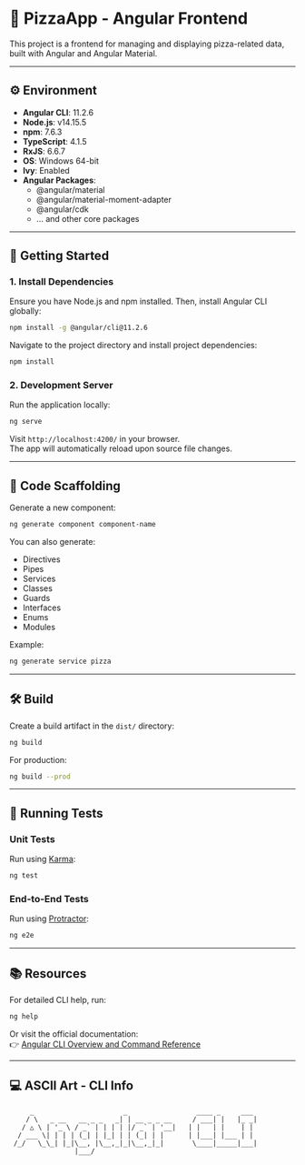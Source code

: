 # 🍕 PizzaApp - Angular Frontend

This project is a frontend for managing and displaying pizza-related data, built with Angular and Angular Material.

---

## ⚙️ Environment

- **Angular CLI**: 11.2.6  
- **Node.js**: v14.15.5  
- **npm**: 7.6.3  
- **TypeScript**: 4.1.5  
- **RxJS**: 6.6.7  
- **OS**: Windows 64-bit  
- **Ivy**: Enabled  
- **Angular Packages**:  
  - @angular/material
  - @angular/material-moment-adapter
  - @angular/cdk
  - ... and other core packages

---

## 🚀 Getting Started

### 1. Install Dependencies

Ensure you have Node.js and npm installed. Then, install Angular CLI globally:
```bash
npm install -g @angular/cli@11.2.6
```

Navigate to the project directory and install project dependencies:
```bash
npm install
```

### 2. Development Server

Run the application locally:
```bash
ng serve
```

Visit `http://localhost:4200/` in your browser.  
The app will automatically reload upon source file changes.

---

## 🧱 Code Scaffolding

Generate a new component:
```bash
ng generate component component-name
```

You can also generate:
- Directives
- Pipes
- Services
- Classes
- Guards
- Interfaces
- Enums
- Modules

Example:
```bash
ng generate service pizza
```

---

## 🛠️ Build

Create a build artifact in the `dist/` directory:
```bash
ng build
```

For production:
```bash
ng build --prod
```

---

## 🧪 Running Tests

### Unit Tests
Run using [Karma](https://karma-runner.github.io):
```bash
ng test
```

### End-to-End Tests
Run using [Protractor](http://www.protractortest.org/):
```bash
ng e2e
```

---

## 📚 Resources

For detailed CLI help, run:
```bash
ng help
```

Or visit the official documentation:  
👉 [Angular CLI Overview and Command Reference](https://angular.io/cli)

---

## 💻 ASCII Art - CLI Info

```
     _                      _                 ____ _     ___
    / \   _ __   __ _ _   _| | __ _ _ __     / ___| |   |_ _|
   / △ \ | '_ \ / _` | | | | |/ _` | '__|   | |   | |    | |
  / ___ \| | | | (_| | |_| | | (_| | |      | |___| |___ | |
 /_/   \_\_| |_|\__, |\__,_|_|\__,_|_|       \____|_____|___|
                |___/
```
